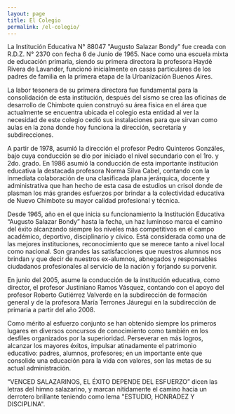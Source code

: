 ```yaml
---
layout: page
title: El Colegio
permalink: /el-colegio/
---
```


<amp-img width="600"
  height="300"
  layout="responsive"
  src="/assets/images/insignia_cover.png">
</amp-img>

La Institución Educativa N° 88047 "Augusto Salazar Bondy" fue creada con R.D.Z.
N° 2370 con fecha 6 de Junio de 1965. Nace como una escuela mixta de educación
primaria, siendo su primera directora la profesora Haydé Rivera de Lavander,
funcionó inicialmente en casas particulares de los padres de familia en la
primera etapa de la Urbanizacíón Buenos Aires.

La labor tesonera de su primera directora fue fundamental para la consolidación
de esta institución, después del sismo se crea las oficinas de desarrollo de
Chimbote quien construyó su área física en el área que actualmente se encuentra
ubicada el colegio esta entidad al ver la necesidad de este colegio cedió sus
instalaciones para que sirvan como aulas en la zona donde hoy funciona la
dirección, secretaría y subdirecciones.

A partir de 1978, asumió la dirección el profesor Pedro Quinteros Gonzáles, bajo
cuya conducción se dio por iniciado el nivel secundario con el 1ro. y 2do.
grado. En 1986 asumió la conducción de esta importante institución educativa la
destacada profesora Norma Silva Cabel, contando con la inmediata colaboración
de una clasificada plana jerárquica, docente y administrativa que han hecho de
esta casa de estudios un crisol donde de plasman los más grandes esfuerzos por
brindar a la colectividad educativa de Nuevo Chimbote su mayor calidad
profesional y técnica. 

Desde 1965, año en el que inicia su funcionamiento la Institución Educativa
“Augusto Salazar Bondy” hasta la fecha, un haz luminoso marca el camino del
éxito alcanzando siempre los niveles más competitivos en el campo académico,
deportivo, disciplinario y cívico. Está considerada como una de las mejores
instituciones, reconocimiento que se merece tanto a nivel local como nacional.
Son grandes las satisfacciones que nuestros alumnos nos brindan y que decir de
nuestros ex-alumnos, abnegados y responsables ciudadanos profesionales al
servicio de la nación y forjando su porvenir.

En junio del 2005, asume la conducción de la institución educativa, como
director, el profesor Justiniano Ramos Vásquez, contando con el apoyo del
profesor Roberto Gutiérrez Valverde en la subdirección de formación general y
de la profesora María Terrones Jáuregui en la subdirección de primaria a partir
del año 2008.

Como mérito al esfuerzo conjunto se han obtenido siempre los primeros lugares
en diversos concursos de conocimiento como también en los desfiles organizados
por la superioridad. Perseverar en más logros, alcanzar los mayores éxitos,
impulsar atinadamente el patrimonio educativo: padres, alumnos, profesores; en
un importante ente que consolide una educación para la vida con valores, son
las metas de su actual administración.

“VENCED SALAZARINOS, EL ÉXITO DEPENDE DEL ESFUERZO” dicen las letras del himno
salazarino, y marcan nítidamente el camino hacia un derrotero brillante 
teniendo como lema "ESTUDIO, HONRADEZ Y DISCIPLINA".
